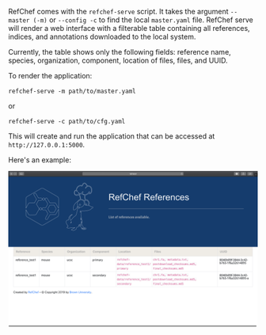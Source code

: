 RefChef comes with the `refchef-serve` script. It takes the argument `--master (-m)` or `--config -c` to find the local `master.yaml` file. RefChef serve will render a web interface with a filterable table containing all references, indices, and annotations downloaded to the local system.

Currently, the table shows only the following fields: reference name, species, organization, component, location of files, files, and UUID.

To render the application:
```shell
refchef-serve -m path/to/master.yaml
```
or
```shell
refchef-serve -c path/to/cfg.yaml
```

This will create and run the application that can be accessed at `http://127.0.0.1:5000`.

Here's an example:  

![app](assets/refchef-serve.png)
